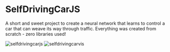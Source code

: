 # SelfDrivingCarJS

A short and sweet project to create a neural network that learns to control a car that can weave its way through traffic. Everything was created from scratch - zero libraries used!



![selfdrivingcarjs](https://user-images.githubusercontent.com/94123711/188879805-27a59969-0fc3-4217-92f8-0f71473ab699.png)
![selfdrivingcarvis](https://user-images.githubusercontent.com/94123711/188879811-cb57633b-9735-4b94-ab7a-c86ce37a3519.png)
